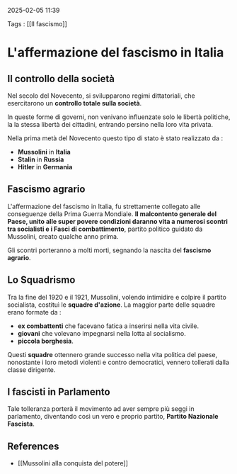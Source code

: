 2025-02-05 11:39

Tags : [[Il fascismo]]

# L'affermazione del fascismo in Italia

## Il controllo della società 
Nel secolo del Novecento,  si svilupparono regimi dittatoriali, che esercitarono un **controllo totale sulla società**.

In queste forme di governi, non venivano influenzate solo le libertà politiche, la la stessa libertà dei cittadini, entrando persino nella loro vita privata.

Nella prima metà del Novecento questo tipo di stato è stato realizzato da : 
- **Mussolini** in **Italia**
- **Stalin** in **Russia**
- **Hitler** in **Germania**

## Fascismo agrario 
L'affermazione del fascismo in Italia, fu strettamente collegato alle conseguenze della Prima Guerra Mondiale. **Il malcontento generale del Paese, unito alle super povere condizioni daranno vita a numerosi scontri tra socialisti e i Fasci di combattimento**, partito politico guidato da Mussolini, creato qualche anno prima.

Gli scontri porteranno a molti morti, segnando la nascita del **fascismo agrario**.

## Lo Squadrismo
Tra la fine del 1920 e il 1921, Mussolini, volendo intimidire e colpire il partito socialista, costituì le **squadre d'azione**.
La maggior parte delle squadre erano formate da : 
- **ex combattenti** che facevano fatica a inserirsi nella vita civile.
- **giovani** che volevano impegnarsi nella lotta al socialismo.
- **piccola borghesia**.

Questi **squadre** ottennero grande successo nella vita politica del paese, nonostante i loro metodi violenti e contro democratici, vennero tollerati dalla classe dirigente.

## I fascisti in Parlamento
Tale tolleranza porterà il movimento ad aver sempre più seggi in parlamento, diventando così un vero e proprio partito, **Partito Nazionale Fascista**.
## References

- [[Mussolini alla conquista del potere]]